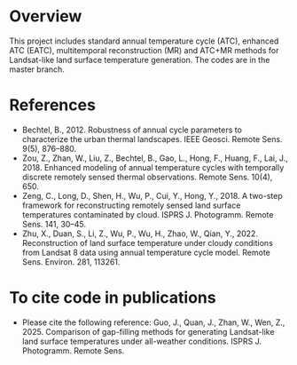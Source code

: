 Overview
========
This project includes standard annual temperature cycle (ATC), enhanced ATC (EATC), multitemporal reconstruction (MR) and ATC+MR methods for Landsat-like land surface temperature generation. The codes are in the master branch.

References
========
+  Bechtel, B., 2012. Robustness of annual cycle parameters to characterize the urban thermal landscapes. IEEE Geosci. Remote Sens. 9(5), 876–880.
+  Zou, Z., Zhan, W., Liu, Z., Bechtel, B., Gao, L., Hong, F., Huang, F., Lai, J., 2018. Enhanced modeling of annual temperature cycles with temporally discrete remotely sensed thermal observations. Remote Sens. 10(4), 650.
+  Zeng, C., Long, D., Shen, H., Wu, P., Cui, Y., Hong, Y., 2018. A two-step framework for reconstructing remotely sensed land surface temperatures contaminated by cloud. ISPRS J. Photogramm. Remote Sens. 141, 30–45.
+  Zhu, X., Duan, S., Li, Z., Wu, P., Wu, H., Zhao, W., Qian, Y., 2022. Reconstruction of land surface temperature under cloudy conditions from Landsat 8 data using annual temperature cycle model. Remote Sens. Environ. 281, 113261.

To cite code in publications
========
+  Please cite the following reference:
Guo, J., Quan, J., Zhan, W., Wen, Z., 2025. Comparison of gap-filling methods for generating Landsat-like land surface temperatures under all-weather conditions. ISPRS J. Photogramm. Remote Sens.
